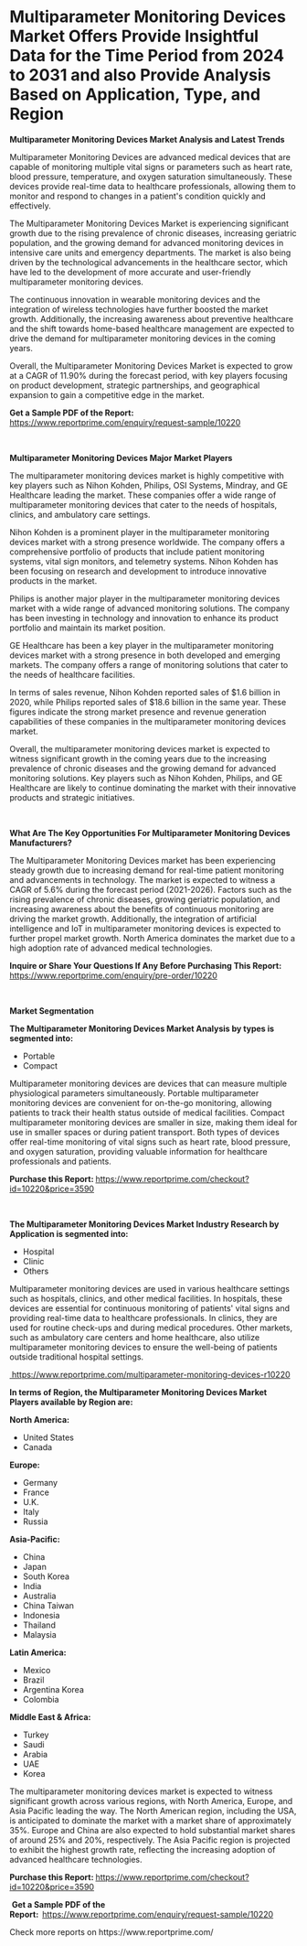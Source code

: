 <p><h1>Multiparameter Monitoring Devices Market Offers Provide Insightful Data for the Time Period from 2024 to 2031 and also Provide Analysis Based on Application, Type, and Region</h1></p><p><strong>Multiparameter Monitoring Devices Market Analysis and Latest Trends</strong></p>
<p><p>Multiparameter Monitoring Devices are advanced medical devices that are capable of monitoring multiple vital signs or parameters such as heart rate, blood pressure, temperature, and oxygen saturation simultaneously. These devices provide real-time data to healthcare professionals, allowing them to monitor and respond to changes in a patient's condition quickly and effectively.</p><p>The Multiparameter Monitoring Devices Market is experiencing significant growth due to the rising prevalence of chronic diseases, increasing geriatric population, and the growing demand for advanced monitoring devices in intensive care units and emergency departments. The market is also being driven by the technological advancements in the healthcare sector, which have led to the development of more accurate and user-friendly multiparameter monitoring devices.</p><p>The continuous innovation in wearable monitoring devices and the integration of wireless technologies have further boosted the market growth. Additionally, the increasing awareness about preventive healthcare and the shift towards home-based healthcare management are expected to drive the demand for multiparameter monitoring devices in the coming years.</p><p>Overall, the Multiparameter Monitoring Devices Market is expected to grow at a CAGR of 11.90% during the forecast period, with key players focusing on product development, strategic partnerships, and geographical expansion to gain a competitive edge in the market.</p></p>
<p><strong>Get a Sample PDF of the Report:&nbsp;</strong> <a href="https://www.reportprime.com/enquiry/request-sample/10220">https://www.reportprime.com/enquiry/request-sample/10220</a></p>
<p>&nbsp;</p>
<p><strong>Multiparameter Monitoring Devices Major Market Players</strong></p>
<p><p>The multiparameter monitoring devices market is highly competitive with key players such as Nihon Kohden, Philips, OSI Systems, Mindray, and GE Healthcare leading the market. These companies offer a wide range of multiparameter monitoring devices that cater to the needs of hospitals, clinics, and ambulatory care settings.</p><p>Nihon Kohden is a prominent player in the multiparameter monitoring devices market with a strong presence worldwide. The company offers a comprehensive portfolio of products that include patient monitoring systems, vital sign monitors, and telemetry systems. Nihon Kohden has been focusing on research and development to introduce innovative products in the market.</p><p>Philips is another major player in the multiparameter monitoring devices market with a wide range of advanced monitoring solutions. The company has been investing in technology and innovation to enhance its product portfolio and maintain its market position.</p><p>GE Healthcare has been a key player in the multiparameter monitoring devices market with a strong presence in both developed and emerging markets. The company offers a range of monitoring solutions that cater to the needs of healthcare facilities.</p><p>In terms of sales revenue, Nihon Kohden reported sales of $1.6 billion in 2020, while Philips reported sales of $18.6 billion in the same year. These figures indicate the strong market presence and revenue generation capabilities of these companies in the multiparameter monitoring devices market.</p><p>Overall, the multiparameter monitoring devices market is expected to witness significant growth in the coming years due to the increasing prevalence of chronic diseases and the growing demand for advanced monitoring solutions. Key players such as Nihon Kohden, Philips, and GE Healthcare are likely to continue dominating the market with their innovative products and strategic initiatives.</p></p>
<p>&nbsp;</p>
<p><strong>What Are The Key Opportunities For Multiparameter Monitoring Devices Manufacturers?</strong></p>
<p><p>The Multiparameter Monitoring Devices market has been experiencing steady growth due to increasing demand for real-time patient monitoring and advancements in technology. The market is expected to witness a CAGR of 5.6% during the forecast period (2021-2026). Factors such as the rising prevalence of chronic diseases, growing geriatric population, and increasing awareness about the benefits of continuous monitoring are driving the market growth. Additionally, the integration of artificial intelligence and IoT in multiparameter monitoring devices is expected to further propel market growth. North America dominates the market due to a high adoption rate of advanced medical technologies.</p></p>
<p><strong>Inquire or Share Your Questions If Any Before Purchasing This Report:</strong> <a href="https://www.reportprime.com/enquiry/pre-order/10220">https://www.reportprime.com/enquiry/pre-order/10220</a></p>
<p>&nbsp;</p>
<p><strong>Market Segmentation</strong></p>
<p><strong>The Multiparameter Monitoring Devices Market Analysis by types is segmented into:</strong></p>
<p><ul><li>Portable</li><li>Compact</li></ul></p>
<p><p>Multiparameter monitoring devices are devices that can measure multiple physiological parameters simultaneously. Portable multiparameter monitoring devices are convenient for on-the-go monitoring, allowing patients to track their health status outside of medical facilities. Compact multiparameter monitoring devices are smaller in size, making them ideal for use in smaller spaces or during patient transport. Both types of devices offer real-time monitoring of vital signs such as heart rate, blood pressure, and oxygen saturation, providing valuable information for healthcare professionals and patients.</p></p>
<p><strong>Purchase this Report:&nbsp;</strong><a href="https://www.reportprime.com/checkout?id=10220&price=3590">https://www.reportprime.com/checkout?id=10220&price=3590</a></p>
<p>&nbsp;</p>
<p><strong>The Multiparameter Monitoring Devices Market Industry Research by Application is segmented into:</strong></p>
<p><ul><li>Hospital</li><li>Clinic</li><li>Others</li></ul></p>
<p><p>Multiparameter monitoring devices are used in various healthcare settings such as hospitals, clinics, and other medical facilities. In hospitals, these devices are essential for continuous monitoring of patients' vital signs and providing real-time data to healthcare professionals. In clinics, they are used for routine check-ups and during medical procedures. Other markets, such as ambulatory care centers and home healthcare, also utilize multiparameter monitoring devices to ensure the well-being of patients outside traditional hospital settings.</p></p>
<p><a href="https://www.reportprime.com/multiparameter-monitoring-devices-r10220">&nbsp;https://www.reportprime.com/multiparameter-monitoring-devices-r10220</a></p>
<p><strong>In terms of Region, the Multiparameter Monitoring Devices Market Players available by Region are:</strong></p>
<p>
    <p> <strong> North America: </strong>
        <ul>
            <li>United States</li>
            <li>Canada</li>
        </ul>
        </p> 
    <p> <strong> Europe: </strong>
        <ul>
            <li>Germany</li>
            <li>France</li>
            <li>U.K.</li>
            <li>Italy</li>
            <li>Russia</li>
        </ul>
        </p> 
    <p> <strong> Asia-Pacific: </strong>
        <ul>
            <li>China</li>
            <li>Japan</li>
            <li>South Korea</li>
            <li>India</li>
            <li>Australia</li>
            <li>China Taiwan</li>
            <li>Indonesia</li>
            <li>Thailand</li>
            <li>Malaysia</li>
        </ul>
        </p> 
    <p> <strong> Latin America: </strong>
        <ul>
            <li>Mexico</li>
            <li>Brazil</li>
            <li>Argentina Korea</li>
            <li>Colombia</li>
        </ul>
        </p> 
    <p> <strong> Middle East & Africa: </strong>
        <ul>
            <li>Turkey</li>
            <li>Saudi</li>
            <li>Arabia</li>
            <li>UAE</li>
            <li>Korea</li>
        </ul>
    </p>
    </p>
<p><p>The multiparameter monitoring devices market is expected to witness significant growth across various regions, with North America, Europe, and Asia Pacific leading the way. The North American region, including the USA, is anticipated to dominate the market with a market share of approximately 35%. Europe and China are also expected to hold substantial market shares of around 25% and 20%, respectively. The Asia Pacific region is projected to exhibit the highest growth rate, reflecting the increasing adoption of advanced healthcare technologies.</p></p>
<p><strong>Purchase this Report: </strong><a href="https://www.reportprime.com/checkout?id=10220&price=3590">https://www.reportprime.com/checkout?id=10220&price=3590</a></p>
<p>&nbsp;<strong>Get a Sample PDF of the Report:&nbsp;&nbsp;</strong><a href="https://www.reportprime.com/enquiry/request-sample/10220">https://www.reportprime.com/enquiry/request-sample/10220</a></p>
<p><strong></strong></p>
<p>Check more reports on https://www.reportprime.com/</p>